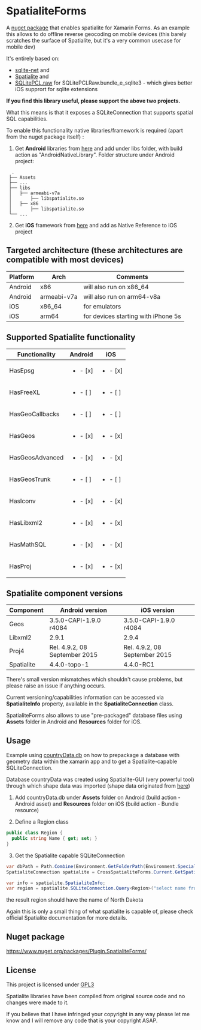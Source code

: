 # SpatialiteForms
A [nuget package](https://www.nuget.org/packages/Plugin.SpatialiteForms/) that enables spatialite for Xamarin Forms. As an example this allows to do offline reverse geocoding on mobile devices (this barely scratches the surface of Spatialite, but it's a very common usecase for mobile dev)

It's entirely based on:

 - [sqlite-net](https://github.com/praeclarum/sqlite-net) and
 - [Spatialite](https://www.gaia-gis.it/fossil/libspatialite/index) and 
 - [SQLitePCL.raw](https://github.com/ericsink/SQLitePCL.raw) for SQLitePCLRaw.bundle_e_sqlite3 - which gives better iOS supprort for sqlite extensions

**If you find this library useful, please support the above two projects.**

What this means is that it exposes a SQLiteConnection that supports spatial SQL capabilities.

To enable this functionality native libraries/framework is required (apart from the nuget package itself)  :

 1. Get **Android** libraries from  [here](https://github.com/breekmd/SpatialiteForms/tree/master/NativeLibraries/android) and add under libs folder, with build action as "AndroidNativeLibrary". Folder structure under Android project:
 ```
   .
  ├── Assets
  ├── ...
  ├── libs                    
  │   ├── armeabi-v7a       
  │       ├── libspatialite.so   
  │   ├── x86
  │       ├── libspatialite.so   
  └── ...
  ```
 2. Get **iOS** framework from [here](https://github.com/breekmd/SpatialiteForms/tree/master/NativeLibraries/ios/iOSSpatialite.framework) and add as Native Reference to iOS project


<h2>Targeted architecture (these architectures are compatible with most devices)</h2>

| Platform | Arch | Comments |
| ------------- | ------------- |------------- |
| Android | x86 | will also run on x86_64 |
| Android | armeabi-v7a| will also run on arm64-v8a |
| iOS | x86_64 | for emulators |
| iOS | arm64 | for devices starting with iPhone 5s |

<h2>Supported Spatialite functionality</h2>

|Functionality| Android | iOS |  
|--|--|--|
|  HasEpsg| <ul><li> - [x] </li></ul> | <ul><li> - [x] </li></ul> |
|  HasFreeXL| <ul><li> - [ ] </li></ul>| <ul><li> - [ ] </li></ul> |
|  HasGeoCallbacks| <ul><li> - [ ] </li></ul>  | <ul><li> - [ ] </li></ul> |
|  HasGeos| <ul><li> - [x] </li></ul> |  <ul><li> - [x] </li></ul>|
|  HasGeosAdvanced| <ul><li> - [x] </li></ul> |<ul><li> - [x] </li></ul> |
|  HasGeosTrunk| <ul><li> - [ ] </li></ul> | <ul><li> - [ ] </li></ul> |
|  HasIconv| <ul><li> - [x] </li></ul> | <ul><li> - [x] </li></ul>|
|  HasLibxml2| <ul><li> - [x] </li></ul> | <ul><li> - [x] </li></ul> |
|  HasMathSQL|  <ul><li> - [x] </li></ul> | <ul><li> - [x] </li></ul> |
|  HasProj| <ul><li> - [x] </li></ul> |  <ul><li> - [x] </li></ul>|


<h2>Spatialite component versions </h2>

|Component| Android version | iOS version |  
|--|--|--|
|  Geos | 3.5.0-CAPI-1.9.0 r4084 | 3.5.0-CAPI-1.9.0 r4084 |
|  Libxml2 | 2.9.1 | 2.9.4 |
|  Proj4 | Rel. 4.9.2, 08 September 2015 | Rel. 4.9.2, 08 September 2015 |
|  Spatialite | 4.4.0-topo-1 | 4.4.0-RC1 |

There's small version mismatches which shouldn't cause problems, but please raise an issue if anything occurs.

Current versioning/capabilities information can be accessed via **SpatialiteInfo** property, available in the **SpatialiteConnection** class.

SpatialiteForms also allows to use "pre-packaged" database files using **Assets** folder in Android and **Resources** folder for iOS. 

<h2>Usage</h2>

Example using [countryData.db](https://github.com/breekmd/SpatialiteForms/tree/master/ExampleSpatialDb) on how to prepackage a database with geometry data within the xamarin app and to get a Spatialite-capable SQLiteConnection.

Database countryData was created using Spatialite-GUI (very powerful tool) through which shape data was imported (shape data originated from [here](https://www.naturalearthdata.com/downloads/10m-cultural-vectors/))

 1. Add countryData.db under **Assets** folder on Android (build action - Android asset) and **Resources** folder on iOS (build action - Bundle resource)
 
 2. Define a Region class
 
 ```csharp
public class Region {  
   public string Name { get; set; }  
}
  ```
  
 3.  Get the Spatialite capable SQLiteConnection
```csharp
var dbPath = Path.Combine(Environment.GetFolderPath(Environment.SpecialFolder.MyDocuments), "countryData.db");
SpatialiteConnection spatialite = CrossSpatialiteForms.Current.GetSpatialiteConnection(dbPath, "countryData.db", true);

var info = spatialite.SpatialiteInfo;
var region = spatialite.SQLiteConnection.Query<Region>("select name from region where within(Makepoint(-100.7594387, 46.77519), geometry);").FirstOrDefault();
```
the result region should have the name of North Dakota

Again this is only a small thing of what spatialite is capable of, please check official Spatialite documentation for more details.

<h2>Nuget package</h2>

https://www.nuget.org/packages/Plugin.SpatialiteForms/

<h2>License</h2>

 This project is licensed under [GPL3](https://github.com/breekmd/SpatialiteForms/blob/master/LICENSE/)
 
Spatialite libraries have been compiled from original source code and no changes were made to it.
 
If you believe that I have infringed your copyright in any way please let me know and I will remove any code that is your copyright ASAP.

